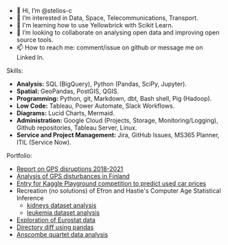 - 👋 Hi, I’m @stelios-c
- 👀 I’m interested in Data, Space, Telecommunications, Transport. 
- 🌱 I'm learning how to use Yellowbrick with Scikit Learn.
- 💞️ I’m looking to collaborate on analysing open data and improving open source tools.
- 📫 How to reach me: comment/issue on github or message me on Linked In.

Skills:  
- **Analysis:** SQL (BigQuery), Python (Pandas, SciPy, Jupyter).
- **Spatial:** GeoPandas, PostGIS, QGIS.
- **Programming:** Python, git, Markdown, dbt, Bash shell, Pig (Hadoop).
- **Low Code:** Tableau, Power Automate, Slack Workflows.
- **Diagrams:** Lucid Charts, Mermaid.
- **Administration:** Google Cloud (Projects, Storage, Monitoring/Logging), Github repositories, Tableau Server, Linux.
- **Service and Project Management:** Jira, GitHub Issues, MS365 Planner, ITIL (Service Now).  

Portfolio:
- [Report on GPS disruptions 2018-2021](https://github.com/stelios-c/GPS_analysis/blob/main/GPS_interference_analysis.md)
- [Analysis of GPS disturbances in Finland](https://github.com/stelios-c/GPS_analysis/blob/main/finland_disturbances.ipynb)
- [Entry for Kaggle Playground competition to predict used car prices](https://github.com/stelios-c/used_cars_regression_kaggle)
- Recreation (no solutions) of Efron and Hastie's Computer Age Statistical Inference
  - [kidneys dataset analysis](https://github.com/stelios-c/stat_inf_public/blob/main/kidneys_no_solutions.ipynb)
  - [leukemia dataset analysis](https://github.com/stelios-c/stat_inf_public/blob/main/all_aml.ipynb)
- [Exploration of Eurostat data](https://github.com/stelios-c/eurostat_eda)
- [Directory diff using pandas](https://github.com/stelios-c/utilities/blob/main/generate_data.ipynb)
- [Anscombe quartet data analysis](https://github.com/stelios-c/stat_inf_public/blob/main/anscombe/anscombe.ipynb)
<!---
stelios-c/stelios-c is a ✨ special ✨ repository because its `README.md` (this file) appears on your GitHub profile.
You can click the Preview link to take a look at your changes.
--->
